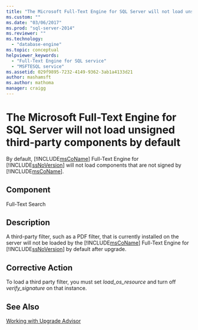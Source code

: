 ```yaml
---
title: "The Microsoft Full-Text Engine for SQL Server will not load unsigned third-party components by default | Microsoft Docs"
ms.custom: ""
ms.date: "03/06/2017"
ms.prod: "sql-server-2014"
ms.reviewer: ""
ms.technology: 
  - "database-engine"
ms.topic: conceptual
helpviewer_keywords: 
  - "Full-Text Engine for SQL service"
  - "MSFTESQL service"
ms.assetid: 029f9895-7232-4149-9362-3ab1a4133d21
author: mashamsft
ms.author: mathoma
manager: craigg
---
```

# The Microsoft Full-Text Engine for SQL Server will not load unsigned third-party components by default
  By default, [!INCLUDE[msCoName](../../includes/msconame-md.md)] Full-Text Engine for [!INCLUDE[ssNoVersion](../../includes/ssnoversion-md.md)] will not load components that are not signed by [!INCLUDE[msCoName](../../includes/msconame-md.md)].  
  
## Component  
 Full-Text Search  
  
## Description  
 A third-party filter, such as a PDF filter, that is currently installed on the server will not be loaded by the [!INCLUDE[msCoName](../../includes/msconame-md.md)] Full-Text Engine for [!INCLUDE[ssNoVersion](../../includes/ssnoversion-md.md)] by default after upgrade.  
  
## Corrective Action  
 To load a third party filter, you must set *load_os_resource* and turn off *verify_signature* on that instance.  
  
## See Also  
 [Working with Upgrade Advisor](../../../2014/sql-server/install/working-with-upgrade-advisor.md)  
  
  
